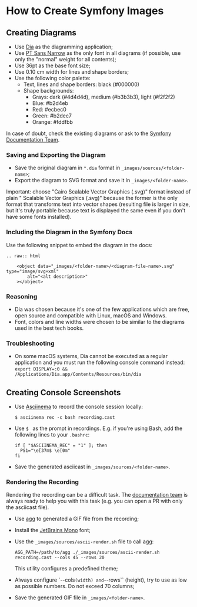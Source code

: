 How to Create Symfony Images
============================

Creating Diagrams
-----------------

* Use [Dia][1] as the diagramming application;
* Use [PT Sans Narrow][2] as the only font in all diagrams (if possible, use
  only the "normal" weight for all contents);
* Use 36pt as the base font size;
* Use 0.10 cm width for lines and shape borders;
* Use the following color palette:
  * Text, lines and shape borders: black (#000000)
  * Shape backgrounds:
    * Grays: dark (#4d4d4d), medium (#b3b3b3), light (#f2f2f2)
    * Blue: #b2d4eb
    * Red: #ecbec0
    * Green: #b2dec7
    * Orange: #fddfbb

In case of doubt, check the existing diagrams or ask to the
[Symfony Documentation Team][3].

### Saving and Exporting the Diagram

* Save the original diagram in `*.dia` format in `_images/sources/<folder-name>`;
* Export the diagram to SVG format and save it in `_images/<folder-name>`.

Important: choose "Cairo Scalable Vector Graphics (.svg)" format instead of
plain " Scalable Vector Graphics (.svg)" because the former is the only format
that transforms text into vector shapes (resulting file is larger in size, but
it's truly portable because text is displayed the same even if you don't have
some fonts installed).

### Including the Diagram in the Symfony Docs

Use the following snippet to embed the diagram in the docs:

```
.. raw:: html

    <object data="_images/<folder-name>/<diagram-file-name>.svg" type="image/svg+xml"
        alt="<alt description>"
    ></object>
```

### Reasoning

* Dia was chosen because it's one of the few applications which are free, open
  source and compatible with Linux, macOS and Windows.
* Font, colors and line widths were chosen to be similar to the diagrams used
  in the best tech books.

### Troubleshooting

* On some macOS systems, Dia cannot be executed as a regular application and
  you must run the following console command instead:
  `export DISPLAY=:0 && /Applications/Dia.app/Contents/Resources/bin/dia`

Creating Console Screenshots
----------------------------

* Use [Asciinema][4] to record the console session locally:

  ```
  $ asciinema rec -c bash recording.cast
  ```
* Use `$ ` as the prompt in recordings. E.g. if you're using Bash, add the
  following lines to your ``.bashrc``:

  ```
  if [ "$ASCIINEMA_REC" = "1" ]; then
    PS1="\e[37m$ \e[0m"
  fi
  ```
* Save the generated asciicast in `_images/sources/<folder-name>`.

### Rendering the Recording

Rendering the recording can be a difficult task. The [documentation team][3]
is always ready to help you with this task (e.g. you can open a PR with
only the asciicast file).

* Use [agg][5] to generated a GIF file from the recording;
* Install the [JetBrains Mono][6] font;
* Use the ``_images/sources/ascii-render.sh`` file to call agg:

  ```
  AGG_PATH=/path/to/agg ./_images/sources/ascii-render.sh recording.cast --cols 45 --rows 20
  ```

  This utility configures a predefined theme;
* Always configure `--cols`` (width) and ``--rows`` (height), try to use as
  low as possible numbers. Do not exceed 70 columns;
* Save the generated GIF file in `_images/<folder-name>`.

[1]: http://dia-installer.de/
[2]: https://fonts.google.com/specimen/PT+Sans+Narrow
[3]: https://symfony.com/doc/current/contributing/code/core_team.html
[4]: https://github.com/asciinema/asciinema
[5]: https://github.com/asciinema/agg
[6]: https://www.jetbrains.com/lp/mono/

